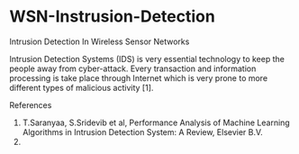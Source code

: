 # WSN-Instrusion-Detection
Intrusion Detection In Wireless Sensor Networks


Intrusion Detection Systems (IDS) is very essential technology to keep the people away from cyber-attack. Every
transaction and information processing is take place through Internet which is very prone to more different types of
malicious activity [1]. 













References

1. T.Saranyaa, S.Sridevib et al, Performance Analysis of Machine Learning Algorithms in Intrusion
Detection System: A Review, Elsevier B.V.
2. 

